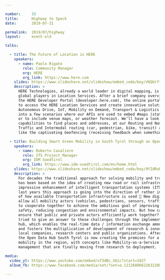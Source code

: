 ```yaml
---

number:     33
title:      Highway to Speck
date:       2019-07-31

permalink:  2019/07/highway
layout:     event-old

talks:

  - title: The Future of Location is HERE
    speakers:
      - name: Paolo Rigato
        role: Community Manager
        org: HERE
        org_link: https://www.here.com
    slides: https://www.slideshare.net/slideshow/embed_code/key/V6QUrY7zGyxL4
    description: >
      HERE Technologies, already a world leader in digital mapping, is today one of the main
      global players in Location Services. After a brief company overview we will introduce
      the HERE Developer Portal (developer.here.com), the online portal that allows developers
      to access the HERE Location Services and create innovative solutions in various sectors —
      Autonomous Drive, IoT, Mobility on Demand, Transport & Logistics. We will then delve
      into a few scenarios where our APIs are used to embed #maps (static, dynamic or interactive)
      or to include venue maps, or weather forecast. We’ll have a look at our Search and Geocoding
      capabilities to find places and addresses, at our Routing and Navigation APIs including
      Traffic and Intermodal routing (car, pedestrian, bike, transit) and at some advanced ones,
      like the captivating Geofencing (receiving feedback when something gets in/out a chosen area).

  - title: Building Smart Green Mobility in South Tyrol through an Open Data Hub
    speakers:
      - name: Roberto Cavaliere
        role: ITS Project Manager
        org: IDM Suedtirol
        org_link: https://www.idm-suedtirol.com/en/home.html
    slides: https://www.slideshare.net/slideshow/embed_code/key/9fZdRuRtgz0OS3
    description: >
      For decades the traditional approach for solving mobility and transportation challenges
      has been based on the idea of creating new road or rail infrastructures. Thanks to the
      impressive enhancement of intelligent transportation systems (ITS) technologies, in the
      last years this approach is going into the direction of rather improving the efficiency
      of how available transportation infrastructure is used 🚌 New digital infrastructures
      allow all mobility actors (vehicles, pedestrians, sensors, traffic management centers)
      to cooperate together to achieve the ambitious goal of improving mobility, enhancing
      safety, reducing congestion and environmental impacts. But how can we achieve this and
      ensure that public and private actors efficiently work together? In South Tyrol we have
      tried to give an answer to these challenges through the implementation of an open data
      hub, which enables the real-time data / information exchange among all interested parties
      and fosters the multiplication of development of research & innovation projects between
      local companies, research centers and public organizations. After years of implementation,
      the Open Data Hub South Tyrol is now creating the premises for a new historical phase for
      mobility in the region, with concepts like Mobility-as-a-Service or environmental traffic
      management that are finally moving from research to deployment.

media:
  video_yt: https://www.youtube.com/embed/xf3dBc_XUic?start=1027
  album_fb: https://www.facebook.com/media/set/?set=a.1212680662263220&type=3w

---
```

